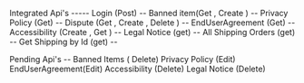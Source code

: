 Integrated Api's -----
Login (Post)  --
Banned item(Get , Create ) --
Privacy Policy (Get) --
Dispute (Get , Create , Delete ) --
EndUserAgreement (Get) --
Accessibility (Create , Get ) --
Legal Notice (get) --
All Shipping Orders (get) --
Get Shipping by Id (get) --

Pending Api's --
Banned Items ( Delete)
Privacy Policy (Edit)
EndUserAgreement(Edit)
Accessibility (Delete)
Legal Notice (Delete)